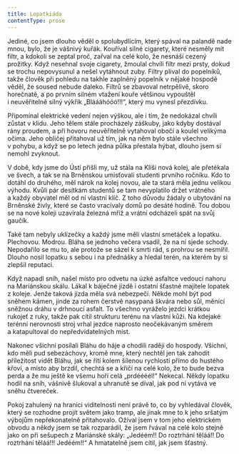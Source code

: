 ```yaml
---
title: Lopatkiáda
contentType: prose
---
```


Jediné, co jsem dlouho věděl o spolubydlícím, který spával na palandě nade mnou, bylo, že je vášnivý kuřák. Kouříval silné cigarety, které nesměly mít filtr, a kdokoli se zeptal proč, zařval na celé kolo, že nesnáší cezený prožitky. Když nesehnal svoje cigarety, žmoulal chvíli filtr mezi prsty, dokud se trochu nepovysunul a nešel vytáhnout zuby. Filtry plival do popelníků, takže člověk při pohledu na takhle zaplněný popelník v nějaké hospodě věděl, že soused nebude daleko. Filtrů se zbavoval netrpělivě, skoro horečnatě, a po prvním silném vtažení kouře většinou vypouštěl i neuvěřitelně silný výkřik „Bláááhóóó!!!“, který mu vynesl přezdívku.

Připomínal elektrické vedení nejen výškou, ale i tím, že nedokázal chvíli zůstat v klidu. Jeho tělem stále procházely záškuby, jako kdyby dostával rány proudem, a při hovoru neuvěřitelně vytahoval obočí a koulel velikýma očima. Jeho obličej přitahoval už tím, jak na něm bylo stále všechno v pohybu, a když se po letech jedna půlka přestala hýbat, dlouho jsem si nemohl zvyknout.

V době, kdy jsme do Ústí přišli my, už stála na Klíši nová kolej, ale přetékala ve švech, a tak se na Brněnskou umisťovali studenti prvního ročníku. Kdo to dotáhl do druhého, měl nárok na kolej novou, ale ta stará měla jednu velikou výhodu. Kvůli pár desítkám studentů se tam nevyplatilo držet vrátného a každý obyvatel měl od ní vlastní klíč. Z toho důvodu žádaly o ubytování na Brněnské živly, které se často vracívaly domů po desáté hodině. Tou dobou se na nové koleji uzavírala železná mříž a vrátní odcházeli spát na svůj gaučík.

Také tam nebyly uklízečky a každý jsme měli vlastní smetáček a lopatku. Plechovou. Modrou. Bláha se jednoho večera vsadil, že na ní sjede schody. Nepodařilo se mu to, ale protože se sázel k smrti rád, s prohrou se nesmířil. Dlouho nosil lopatku s sebou i na přednášky a hledal terén, na kterém by si zlepšil reputaci.

Když napadl sníh, našel místo pro odvetu na úzké asfaltce vedoucí nahoru na Mariánskou skálu. Lákal k báječné jízdě i ostatní šťastné majitele lopatek z koleje. Jenže taková jízda měla svá nebezpečí. Někde mohl být pod sněhem kámen, jinde za rohem čerstvě nasypaná škvára nebo sůl, měnící sněžnou dráhu v drhnoucí asfalt. To všechno vyráželo jezdci krátkou rukojeť z ruky, takže pak cítil strukturu terénu na vlastní kůži. Na kdejaké terénní nerovnosti stroj vrhal jezdce naprosto neočekávaným směrem a katapultoval do nepředvídatelných míst.

Nakonec všichni posílali Bláhu do háje a chodili raději do hospody. Všichni, kdo měli pud sebezáchovy, kromě mne, který nechtěl jen tak zahodit příležitost vidět Bláhu, jak se řítí kolem šílenou rychlostí přímo do hustého křoví, a místo aby brzdil, chechtá se a křičí na celé kolo, že to bude bezva perda a že mu ještě ke všemu hoří celá „prdéééél!“ Nekecal. Někdy lopatku hodil na sníh, vášnivě šlukoval a uhranutě se díval, jak pod ní vytává ve sněhu čtvereček.

Pokoj zahulený na hranici viditelnosti není právě to, co by vyhledával člověk, který se rozhodne projít světem jako tramp, ale jinak mne to k jeho sršatým výbojům nepřekonatelně přitahovalo. Ožíval jsem v tom jeho elektrickém obvodu a někdy jsem se tak rozparádil, že jsem řvával na celé kolo stejně jako on při sešupech z Mariánské skály: „Jedéém!! Do roztrhání těláá!! Do roztrhání těláá!!! Jedéém!!“ A hmatatelně jsem cítil, jak jsem šťastný.
